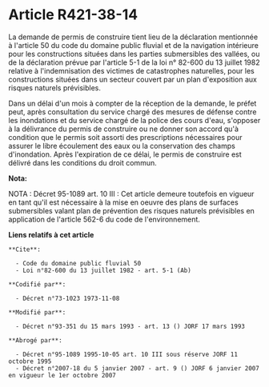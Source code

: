 # Article R421-38-14

La demande de permis de construire tient lieu de la déclaration mentionnée à l'article 50 du code du domaine public fluvial
et de la navigation intérieure pour les constructions situées dans les parties submersibles des vallées, ou de la déclaration
prévue par l'article 5-1 de la loi n° 82-600 du 13 juillet 1982 relative à l'indemnisation des victimes de catastrophes
naturelles, pour les constructions situées dans un secteur couvert par un plan d'exposition aux risques naturels prévisibles.

Dans un délai d'un mois à compter de la réception de la demande, le préfet peut, après consultation du service chargé des
mesures de défense contre les inondations et du service chargé de la police des cours d'eau, s'opposer à la délivrance du
permis de construire ou ne donner son accord qu'à condition que le permis soit assorti des prescriptions nécessaires pour
assurer le libre écoulement des eaux ou la conservation des champs d'inondation. Après l'expiration de ce délai, le permis de
construire est délivré dans les conditions du droit commun.

**Nota:**

NOTA : Décret 95-1089 art. 10 III : Cet article demeure toutefois en vigueur en tant qu'il est nécessaire à la mise en oeuvre
des plans de surfaces submersibles valant plan de prévention des risques naturels prévisibles en application de l'article
562-6 du code de l'environnement.

**Liens relatifs à cet article**

	**Cite**:

	  - Code du domaine public fluvial 50
	  - Loi n°82-600 du 13 juillet 1982 - art. 5-1 (Ab)

	**Codifié par**:

	  - Décret n°73-1023 1973-11-08

	**Modifié par**:

	  - Décret n°93-351 du 15 mars 1993 - art. 13 () JORF 17 mars 1993

	**Abrogé par**:

	  - Décret n°95-1089 1995-10-05 art. 10 III sous réserve JORF 11 octobre 1995
	  - Décret n°2007-18 du 5 janvier 2007 - art. 9 () JORF 6 janvier 2007 en vigueur le 1er octobre 2007
